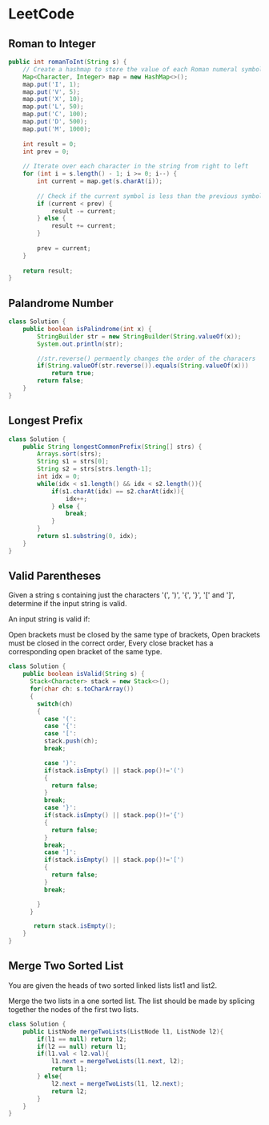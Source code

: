 # LeetCode
## Roman to Integer
``` Java
public int romanToInt(String s) {
    // Create a hashmap to store the value of each Roman numeral symbol
    Map<Character, Integer> map = new HashMap<>();
    map.put('I', 1);
    map.put('V', 5);
    map.put('X', 10);
    map.put('L', 50);
    map.put('C', 100);
    map.put('D', 500);
    map.put('M', 1000);
    
    int result = 0;
    int prev = 0;
    
    // Iterate over each character in the string from right to left
    for (int i = s.length() - 1; i >= 0; i--) {
        int current = map.get(s.charAt(i));
        
        // Check if the current symbol is less than the previous symbol
        if (current < prev) {
            result -= current;
        } else {
            result += current;
        }
        
        prev = current;
    }
    
    return result;
}
```
## Palandrome Number
```Java
class Solution {
    public boolean isPalindrome(int x) {
        StringBuilder str = new StringBuilder(String.valueOf(x));
        System.out.println(str);

        //str.reverse() permaently changes the order of the characers
        if(String.valueOf(str.reverse()).equals(String.valueOf(x)))
            return true;
        return false;
    }
}
```
## Longest Prefix
```Java
class Solution {
    public String longestCommonPrefix(String[] strs) {
        Arrays.sort(strs);
        String s1 = strs[0];
        String s2 = strs[strs.length-1];
        int idx = 0;
        while(idx < s1.length() && idx < s2.length()){
            if(s1.charAt(idx) == s2.charAt(idx)){
                idx++;
            } else {
                break;
            }
        }
        return s1.substring(0, idx);
    }
}
```
## Valid Parentheses
Given a string s containing just the characters '(', ')', '{', '}', '[' and ']', determine if the input string is valid.

An input string is valid if:

Open brackets must be closed by the same type of brackets,
Open brackets must be closed in the correct order,
Every close bracket has a corresponding open bracket of the same type.

```Java
class Solution {
    public boolean isValid(String s) {
      Stack<Character> stack = new Stack<>();
      for(char ch: s.toCharArray())
      {
        switch(ch)
        {
          case '(':
          case '{':
          case '[':
          stack.push(ch);
          break;

          case ')':
          if(stack.isEmpty() || stack.pop()!='(')
          {
            return false;
          }
          break;
          case '}':
          if(stack.isEmpty() || stack.pop()!='{')
          {
            return false;
          }
          break;
          case ']':
          if(stack.isEmpty() || stack.pop()!='[')
          {
            return false;
          }
          break;

        }
      }

       return stack.isEmpty();
    }
}
```

## Merge Two Sorted List
You are given the heads of two sorted linked lists list1 and list2.

Merge the two lists in a one sorted list. The list should be made by splicing together the nodes of the first two lists.
```Java
class Solution {
    public ListNode mergeTwoLists(ListNode l1, ListNode l2){
		if(l1 == null) return l2;
		if(l2 == null) return l1;
		if(l1.val < l2.val){
			l1.next = mergeTwoLists(l1.next, l2);
			return l1;
		} else{
			l2.next = mergeTwoLists(l1, l2.next);
			return l2;
		}
    }
}
```
